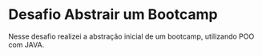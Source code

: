 <h1>Desafio Abstrair um Bootcamp</h1>

<p>Nesse desafio realizei a abstração inicial de um bootcamp, utilizando POO com JAVA. </p>